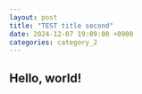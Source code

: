 ```yaml
---
layout: post
title: "TEST title second"
date: 2024-12-07 19:09:00 +0900
categories: category_2
---
```


## Hello, world!